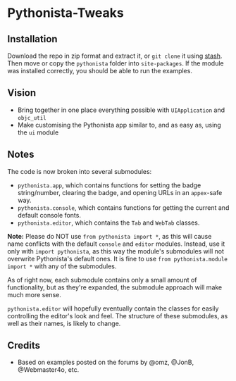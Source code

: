 # Pythonista-Tweaks

## Installation

Download the repo in zip format and extract it, or `git clone` it using [stash](https://github.com/ywangd/stash). Then move or copy the `pythonista` folder into `site-packages`. If the module was installed correctly, you should be able to run the examples.

## Vision

* Bring together in one place everything possible with `UIApplication` and `objc_util`
* Make customising the Pythonista app similar to, and as easy as, using the `ui` module
 
## Notes

The code is now broken into several submodules:

* `pythonista.app`, which contains functions for setting the badge string/number, clearing the badge, and opening URLs in an `appex`-safe way.
* `pythonista.console`, which contains functions for getting the current and default console fonts.
* `pythonista.editor`, which contains the `Tab` and `WebTab` classes.

**Note:** Please do NOT use `from pythonista import *`, as this will cause name conflicts with the default `console` and `editor` modules. Instead, use it only with `import pythonista`, as this way the module's submodules will not overwrite Pythonista's default ones. It is fine to use `from pythonista.module import *` with any of the submodules.

As of right now, each submodule contains only a small amount of functionality, but as they're expanded, the submodule approach will make much more sense.

`pythonista.editor` will hopefully eventually contain the classes for easily controlling the editor's look and feel. The structure of these submodules, as well as their names, is likely to change.

## Credits

* Based on examples posted on the forums by @omz, @JonB, @Webmaster4o, etc.
